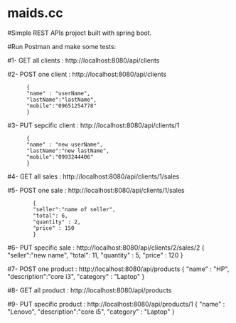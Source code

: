 # maids.cc

#Simple REST APIs project built with spring boot.

#Run Postman and make some tests: 

#1- GET all clients : http://localhost:8080/api/clients

#2- POST one client : http://localhost:8080/api/clients

          {
          "name" : "userName",
          "lastName":"lastName",
          "mobile":"09651254778"
          }
          
#3- PUT sepcific client : http://localhost:8080/api/clients/1

          {
          "name" : "new userName",
          "lastName":"new lastName",
          "mobile":"0993244406"
          }

#4- GET all sales : http://localhost:8080/api/clients/1/sales

#5- POST one sale : http://localhost:8080/api/clients/1/sales

            {
            "seller":"name of seller",
            "total": 6,
            "quantity" : 2,
            "price" : 150
            }

#6- PUT specific sale : http://localhost:8080/api/clients/2/sales/2
            {
            "seller":"new name",
            "total": 11,
            "quantity" : 5,
            "price" : 120
            }
            
#7- POST one product : http://localhost:8080/api/products
            {
              "name" : "HP",
              "description":"core i3",
              "category" : "Laptop"
            }
            
#8- GET all product :  http://localhost:8080/api/products

#9- PUT specific product : http://localhost:8080/api/products/1
            {
              "name" : "Lenovo",
              "description":"core i5",
              "category" : "Laptop"
            }
